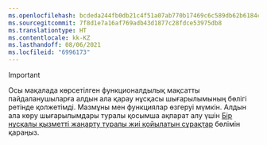 ```yaml
---
ms.openlocfilehash: bcdeda244fb0db21c4f51a07ab770b17469c6c589db62b6184c78245c4ba2ca5
ms.sourcegitcommit: 7f8d1e7a16af769adb43d1877c28fdce53975db8
ms.translationtype: HT
ms.contentlocale: kk-KZ
ms.lasthandoff: 08/06/2021
ms.locfileid: "6996173"
---
```

> [!IMPORTANT]
> Осы мақалада көрсетілген функционалдылық мақсатты пайдаланушыларға алдын ала қарау нұсқасы шығарылымының бөлігі ретінде қолжетімді. Мазмұны мен функциялар өзгеруі мүмкін. Алдын ала көру шығарылымдары туралы қосымша ақпарат алу үшін [Бір нұсқалы қызметті жаңарту туралы жиі қойылатын сұрақтар](/dynamics365/unified-operations/fin-and-ops/get-started/one-version) бөлімін қараңыз.